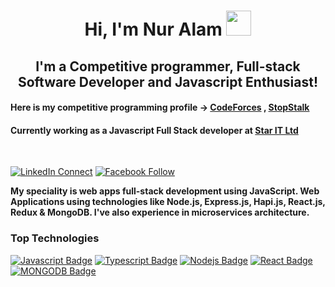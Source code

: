 <h1 align="Center">  Hi, I'm Nur Alam  <img src="https://media.giphy.com/media/WUlplcMpOCEmTGBtBW/giphy.gif" width="40px"> </h1>
<h2 align="Center">  I'm a Competitive programmer, Full-stack Software Developer and Javascript Enthusiast! </h2>

#### Here is my competitive programming profile -> [CodeForces](https://codeforces.com/profile/nuralamcse024) , [StopStalk](https://www.stopstalk.com/user/profile/nur_alam)
#### Currently working as a Javascript Full Stack developer at [Star IT Ltd](https://staritltd.com/)
<br />

[![LinkedIn Connect](https://img.shields.io/badge/LinkedIn-0077B5?style=for-the-badge&logo=linkedin&logoColor=white)](https://www.linkedin.com/in/nuralam024) 
[![Facebook Follow](https://img.shields.io/badge/Facebook-1877F2?style=for-the-badge&logo=facebook&logoColor=white)](https://www.facebook.com/Nuralamcse)
 
<b>My speciality is web apps full-stack development using JavaScript. Web Applications using technologies like Node.js, Express.js, Hapi.js, React.js, Redux & MongoDB. 
I've also experience in microservices architecture.</b>


### Top Technologies

[![Javascript Badge](https://img.shields.io/badge/-Javascript-F0DB4F?style=for-the-badge&labelColor=black&logo=javascript&logoColor=F0DB4F)](#) [![Typescript Badge](https://img.shields.io/badge/-Typescript-007acc?style=for-the-badge&labelColor=black&logo=typescript&logoColor=007acc)](#) [![Nodejs Badge](https://img.shields.io/badge/-Nodejs-3C873A?style=for-the-badge&labelColor=black&logo=node.js&logoColor=3C873A)](#) [![React Badge](https://img.shields.io/badge/-React-61DBFB?style=for-the-badge&labelColor=black&logo=react&logoColor=61DBFB)](#) [![MONGODB Badge](https://img.shields.io/badge/MongoDB-4EA94B?style=for-the-badge&logo=mongodb&logoColor=white)](#) 

